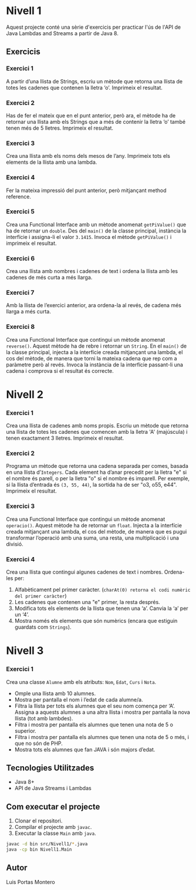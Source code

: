 # Nivell 1

Aquest projecte conté una sèrie d'exercicis per practicar l'ús de l'API de Java Lambdas and Streams a partir de Java 8.

## Exercicis

### Exercici 1
A partir d’una llista de Strings, escriu un mètode que retorna una llista de totes les cadenes que contenen la lletra ‘o’. Imprimeix el resultat.

### Exercici 2
Has de fer el mateix que en el punt anterior, però ara, el mètode ha de retornar una llista amb els Strings que a més de contenir la lletra ‘o’ també tenen més de 5 lletres. Imprimeix el resultat.

### Exercici 3
Crea una llista amb els noms dels mesos de l’any. Imprimeix tots els elements de la llista amb una lambda.

### Exercici 4
Fer la mateixa impressió del punt anterior, però mitjançant method reference.

### Exercici 5
Crea una Functional Interface amb un mètode anomenat `getPiValue()` que ha de retornar un `double`. Des del `main()` de la classe principal, instància la interfície i assigna-li el valor `3.1415`. Invoca el mètode `getPiValue()` i imprimeix el resultat.

### Exercici 6
Crea una llista amb nombres i cadenes de text i ordena la llista amb les cadenes de més curta a més llarga.

### Exercici 7
Amb la llista de l’exercici anterior, ara ordena-la al revés, de cadena més llarga a més curta.

### Exercici 8
Crea una Functional Interface que contingui un mètode anomenat `reverse()`. Aquest mètode ha de rebre i retornar un `String`. En el `main()` de la classe principal, injecta a la interfície creada mitjançant una lambda, el cos del mètode, de manera que torni la mateixa cadena que rep com a paràmetre però al revés. Invoca la instància de la interfície passant-li una cadena i comprova si el resultat és correcte.

# Nivell 2

### Exercici 1
Crea una llista de cadenes amb noms propis. Escriu un mètode que retorna una llista de totes les cadenes que comencen amb la lletra 'A' (majúscula) i tenen exactament 3 lletres. Imprimeix el resultat.

### Exercici 2
Programa un mètode que retorna una cadena separada per comes, basada en una llista d’`Integers`. Cada element ha d’anar precedit per la lletra "e" si el nombre és parell, o per la lletra "o" si el nombre és imparell. Per exemple, si la llista d’entrada és `(3, 55, 44)`, la sortida ha de ser "o3, o55, e44". Imprimeix el resultat.

### Exercici 3
Crea una Functional Interface que contingui un mètode anomenat `operacio()`. Aquest mètode ha de retornar un `float`. Injecta a la interfície creada mitjançant una lambda, el cos del mètode, de manera que es pugui transformar l’operació amb una suma, una resta, una multiplicació i una divisió.

### Exercici 4
Crea una llista que contingui algunes cadenes de text i nombres. Ordena-les per:
1. Alfabèticament pel primer caràcter. (`charAt(0) retorna el codi numèric del primer caràcter`)
2. Les cadenes que contenen una "e" primer, la resta després.
3. Modifica tots els elements de la llista que tenen una ‘a’. Canvia la ‘a’ per un ‘4’.
4. Mostra només els elements que són numèrics (encara que estiguin guardats com `Strings`).

# Nivell 3

### Exercici 1
Crea una classe `Alumne` amb els atributs: `Nom`, `Edat`, `Curs` i `Nota`.

- Omple una llista amb 10 alumnes.
- Mostra per pantalla el nom i l’edat de cada alumne/a.
- Filtra la llista per tots els alumnes que el seu nom comença per ‘A’. Assigna a aquests alumnes a una altra llista i mostra per pantalla la nova llista (tot amb lambdes).
- Filtra i mostra per pantalla els alumnes que tenen una nota de 5 o superior.
- Filtra i mostra per pantalla els alumnes que tenen una nota de 5 o més, i que no són de PHP.
- Mostra tots els alumnes que fan JAVA i són majors d’edat.

## Tecnologies Utilitzades
- Java 8+
- API de Java Streams i Lambdas

## Com executar el projecte
1. Clonar el repositori.
2. Compilar el projecte amb `javac`.
3. Executar la classe `Main` amb `java`.

```sh
javac -d bin src/Nivell1/*.java
java -cp bin Nivell1.Main
```

## Autor
Luis Portas Montero

